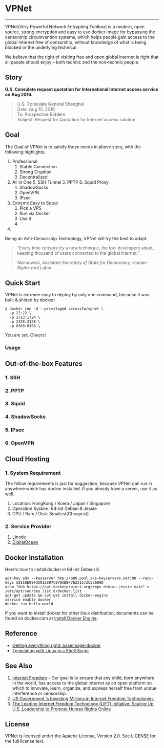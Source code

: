 # VPNet
--------------------------------------
VPNet(Very Powerful Network Entrypting Toolbox) is a modern, open source, strong encryption and easy to use docker image for bypassing the censorship circumvention systems, which helps people gain access to the global internet free of censorship, without knowledge of what is being blocked or the underlying technical.

We believe that the right of visiting free and open global internet is right that all people should enjoy – both technic and the non-technic people.

## Story

**U.S. Consulate request quotation for International Internet access service on Aug 2016.**

> U.S. Consulate General Shanghai  
> Date: Aug 10, 2016  
> To: Prospective Bidders  
> Subject: Request for Quotation for Internet access solution  



## Goal

The Goal of VPNet is to satisfy those needs in above story, with the following highlights.

1. Professional  
    1. Stable Connection
    2. Strong Cryption
    3. Decentralized
3. All in One
    5. SSH Tunnel
    3. PPTP
    6. Squid Proxy
    1. ShadowSocks
    2. OpenVPN
    4. IPsec
2. Extreme Easy to Setup
    1. Pick a VPS
    2. Run via Docker
    3. Use it
    4. 
5. 

Being an Anti-Censorship Technology, VPNet will try the best to adapt.

> “Every time censors try a new technique, the tool developers adapt, keeping thousand of users connected to the global internet.”  
>  
>   Malinowski, _Assistant Secretary of State for Democracy, Human Rights and Labor_  

## Quick Start

VPNet is extreme easy to deploy by only one command, because it was built & shiped by docker:

```shell
$ docker run -d --privileged acrossfw/vpnet \
  -p 22:22 \
  -p 1723:1724 \
  -p 3128:3128 \
  -p 8388:8388 \
```

You are set. Cheers!

### Usage


## Out-of-the-box Features

### 1. SSH

### 2. PPTP

### 3. Squid

### 4. ShadowSocks

### 5. IPsec

### 6. OpenVPN


## Cloud Hosting

### 1. System Requirement

The follow requirements is just for suggestion, because VPNet can run in anywhere which has docker installed. If you already have a server, use it as well.

1. Location: HongKong / Koera / Japan / Singapore
1. Operation System: 64-bit Debian 8 Jessie
1. CPU / Ram / Disk: Smallest(Cheapest)

### 2. Service Provider

1. [Linode](https://www.linode.com/)
1. [DigitalOcean](https://www.digitalocean.com/)

## Docker Installation

Here's how to install docker in 64-bit Debian 8.

```shell
apt-key adv --keyserver hkp://p80.pool.sks-keyservers.net:80 --recv-keys 58118E89F3A912897C070ADBF76221572C52609D
echo "deb https://apt.dockerproject.org/repo debian-jessie main" > /etc/apt/sources.list.d/docker.list
apt-get update && apt-get install docker-engine
service enable docker
docker run hello-world
```

If you want to install docker for other linux distribution, documents can be found on docker.com at [Install Docker Engine](https://docs.docker.com/engine/installation/#installation).

## Reference

* [Getting everything right: baseimage-docker](phusion.github.io/baseimage-docker/)
* [Templating with Linux in a Shell Script](http://serverfault.com/a/699377/276381)

## See Also

1. [Internet Freedom](www.state.gov/e/eb/cip/netfreedom/index.htm) - Our goal is to ensure that any child, born anywhere in the world, has access to the global Internet as an open platform on which to innovate, learn, organize, and express herself free from undue interference or censorship.
1. [US Government Is Investing Millions in Internet Freedom Technologies](motherboard.vice.com/read/why-the-us-government-is-investing-millions-in-internet-freedom-technologies)
1. [The Leading Internet Freedom Technology (LIFT) Initiative: Scaling Up U.S. Leadership to Promote Human Rights Online](https://blogs.state.gov/stories/2015/10/12/leading-internet-freedom-technology-lift-initiative-scaling-us-leadership-promote)

## License

VPNet is licensed under the Apache License, Version 2.0. See LICENSE for the full license text.
